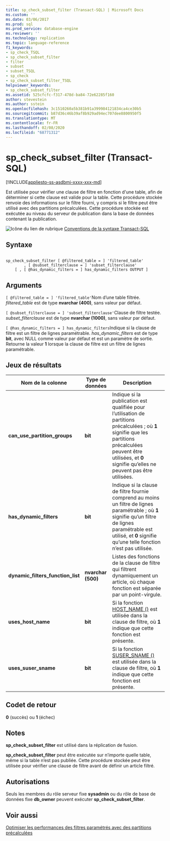 ```yaml
---
title: sp_check_subset_filter (Transact-SQL) | Microsoft Docs
ms.custom: ''
ms.date: 03/06/2017
ms.prod: sql
ms.prod_service: database-engine
ms.reviewer: ''
ms.technology: replication
ms.topic: language-reference
f1_keywords:
- sp_check_TSQL
- sp_check_subset_filter
- filter
- subset
- subset_TSQL
- sp_check
- sp_check_subset_filter_TSQL
helpviewer_keywords:
- sp_check_subset_filter
ms.assetid: 525cfcfc-f317-478d-ba84-72e62285f160
author: stevestein
ms.author: sstein
ms.openlocfilehash: 3c1510260a5b381b91a399984121834ca4ce30b5
ms.sourcegitcommit: b87d36c46b39af8b929ad94ec707dee8800950f5
ms.translationtype: MT
ms.contentlocale: fr-FR
ms.lasthandoff: 02/08/2020
ms.locfileid: "68771312"
---
```

# <a name="sp_check_subset_filter-transact-sql"></a>sp_check_subset_filter (Transact-SQL)
[!INCLUDE[appliesto-ss-asdbmi-xxxx-xxx-md](../../includes/appliesto-ss-asdbmi-xxxx-xxx-md.md)]

  Est utilisée pour vérifier une clause de filtre en fonction d'une table, afin de déterminer si cette clause est valide pour la table. Cette procédure stockée renvoie des informations sur le filtre fourni, y compris si le filtre peut être utilisé avec des partitions précalculées. Cette procédure stockée est exécutée au niveau du serveur de publication dans la base de données contenant la publication.  
  
 ![Icône du lien de rubrique](../../database-engine/configure-windows/media/topic-link.gif "Icône du lien de rubrique") [Conventions de la syntaxe Transact-SQL](../../t-sql/language-elements/transact-sql-syntax-conventions-transact-sql.md)  
  
## <a name="syntax"></a>Syntaxe  
  
```  
  
sp_check_subset_filter [ @filtered_table = ] 'filtered_table'  
        , [ @subset_filterclause = ] 'subset_filterclause'  
    [ , [ @has_dynamic_filters = ] has_dynamic_filters OUTPUT ]  
```  
  
## <a name="arguments"></a>Arguments  
`[ @filtered_table = ] 'filtered_table'`Nom d’une table filtrée. *filtered_table* est de type **nvarchar (400)**, sans valeur par défaut.  
  
`[ @subset_filterclause = ] 'subset_filterclause'`Clause de filtre testée. *subset_filterclause* est de type **nvarchar (1000)**, sans valeur par défaut.  
  
`[ @has_dynamic_filters = ] has_dynamic_filters`Indique si la clause de filtre est un filtre de lignes paramétrable. *has_dynamic_filters* est de type **bit**, avec NULL comme valeur par défaut et est un paramètre de sortie. Retourne la valeur **1** lorsque la clause de filtre est un filtre de lignes paramétrable.  
  
## <a name="result-sets"></a>Jeux de résultats  
  
|Nom de la colonne|Type de données|Description|  
|-----------------|---------------|-----------------|  
|**can_use_partition_groups**|**bit**|Indique si la publication est qualifiée pour l’utilisation de partitions précalculées ; où **1** signifie que les partitions précalculées peuvent être utilisées, et **0** signifie qu’elles ne peuvent pas être utilisées.|  
|**has_dynamic_filters**|**bit**|Indique si la clause de filtre fournie comprend au moins un filtre de lignes paramétrable ; où **1** signifie qu’un filtre de lignes paramétrable est utilisé, et **0** signifie qu’une telle fonction n’est pas utilisée.|  
|**dynamic_filters_function_list**|**nvarchar (500)**|Listes des fonctions de la clause de filtre qui filtrent dynamiquement un article, où chaque fonction est séparée par un point-virgule.|  
|**uses_host_name**|**bit**|Si la fonction [HOST_NAME ()](../../t-sql/functions/host-name-transact-sql.md) est utilisée dans la clause de filtre, où **1** indique que cette fonction est présente.|  
|**uses_suser_sname**|**bit**|Si la fonction [SUSER_SNAME ()](../../t-sql/functions/suser-sname-transact-sql.md) est utilisée dans la clause de filtre, où **1** indique que cette fonction est présente.|  
  
## <a name="return-code-values"></a>Codet de retour  
 **0** (succès) ou **1** (échec)  
  
## <a name="remarks"></a>Notes  
 **sp_check_subset_filter** est utilisé dans la réplication de fusion.  
  
 **sp_check_subset_filter** peut être exécutée sur n’importe quelle table, même si la table n’est pas publiée. Cette procédure stockée peut être utilisée pour vérifier une clause de filtre avant de définir un article filtré.  
  
## <a name="permissions"></a>Autorisations  
 Seuls les membres du rôle serveur fixe **sysadmin** ou du rôle de base de données fixe **db_owner** peuvent exécuter **sp_check_subset_filter**.  
  
## <a name="see-also"></a>Voir aussi  
 [Optimiser les performances des filtres paramétrés avec des partitions précalculées](../../relational-databases/replication/merge/parameterized-filters-optimize-for-precomputed-partitions.md)  
  
  
